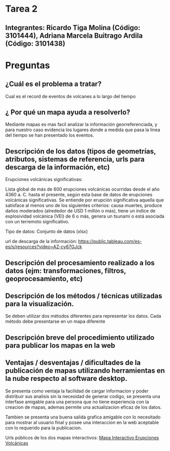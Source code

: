 # Tarea 2
## Integrantes: Ricardo Tiga Molina (Código: 3101444), Adriana Marcela Buitrago Ardila (Código: 3101438)

# Preguntas
## ¿Cuál es el problema a tratar? 

Cual es el record de eventos de volcanes a lo largo del tiempo 

## ¿ Por qué un mapa ayuda a resolverlo?

Mediante mapas es mas facil analizar la información georreferenciada, y para nuestro caso evidencia los lugares donde a medida que pasa la linea del tiempo se han presentado los eventos.


## Descripción de los datos (tipos de geometrías, atributos, sistemas de referencia, urls para descarga de la información, etc)

Erupciones volcánicas significativas: 

Lista global de más de 600 erupciones volcánicas ocurridas desde el año 4360 a. C. hasta el presente, según esta base de datos de erupciones volcánicas significativas. Se entiende por erupción significativa aquella que satisface al menos uno de los siguientes criterios: causa muertes, produce daños moderados (alrededor de USD 1 millón o más), tiene un índice de explosividad volcánica (VEI) de 6 o más, genera un tsunami o está asociada con un terremoto significativo.

Tipo de datos: Conjunto de datos (xlsx)

url de descarga de la información: https://public.tableau.com/es-es/s/resources?video=AZ-cy67GJck

## Descripción del procesamiento realizado a los datos (ejm: transformaciones, filtros, geoprocesamiento, etc)


## Descripción de los métodos / técnicas utilizadas para la visualización.

Se deben utilizar dos métodos diferentes para representar los datos.
Cada método debe presentarse en un mapa diferente

## Descripción breve del procedimiento utilizado para publicar los mapas en la web

## Ventajas / desventajas / dificultades de la publicación de mapas utilizando herramientas en la nube respecto al software desktop.

Se presenta como ventaja la facilidad de cargar informacion y poder distribuir sus analisis sin la necesidad de generar codigo, se presenta una interfase amigable para una persona que no tiene experiencia con la creacion de mapas, ademas permite una actualizacion eficaz de los datos.

Tambien se presenta una buena salida grafica amigable con lo necesitado para mostrar al usuario final y posee una interaccion en la web aceptable con lo requerido para la publicacion.

Urls públicos de los dos mapas interactivos: 
[Mapa Interactivo Erupciones Volcánicas](https://adrianambuitragoa.carto.com/builder/185ed131-d4f3-4771-8278-b3196898261e/embed)


